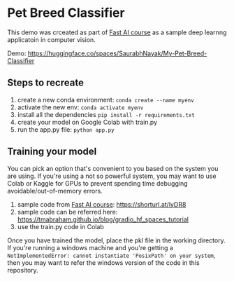 # Pet Breed Classifier
This demo was crceated as part of [Fast AI course](https://course.fast.ai/) as a sample deep learnng applicatoin in computer vision.

Demo: https://huggingface.co/spaces/SaurabhNayak/My-Pet-Breed-Classifier


## Steps to recreate
1. create a new conda environment: `conda create --name myenv`
2. activate the new env: `conda activate myenv`
3. install all the dependencies `pip install -r requirements.txt`
4. create your model on Google Colab with train.py 
5. run the app.py file: `python app.py`

## Training your model
You can pick an option that's convenient to you based on the system you are using. If you're using a not so powerful system, you may want to use Colab or Kaggle for GPUs to prevent spending time debugging avoidable/out-of-memory errors.

1. sample code from [Fast AI course](https://course.fast.ai/Lessons/lesson2.html): https://shorturl.at/lyDR8
2. sample code can be referred here: https://tmabraham.github.io/blog/gradio_hf_spaces_tutorial
3. use the train.py code in Colab

Once you have trained the model, place the pkl file in the working directory. If you're running a windows machine and you're getting a `NotImplementedError: cannot instantiate 'PosixPath' on your system`, then you may want to refer the windows version of the code in this repository.